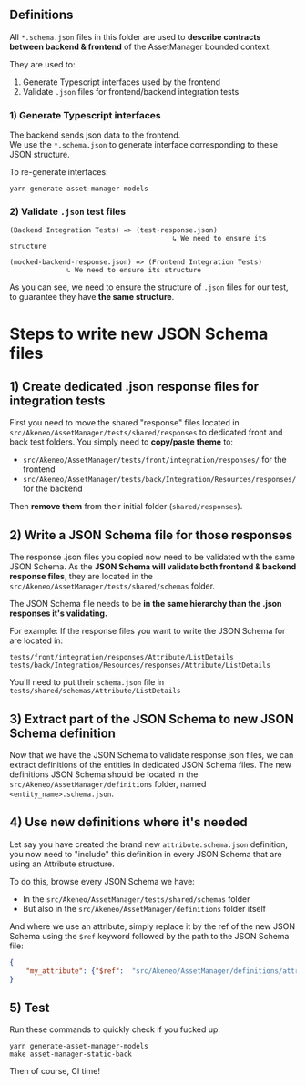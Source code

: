 ## Definitions

All `*.schema.json` files in this folder are used to **describe contracts between backend & frontend** of the AssetManager bounded context.

They are used to:
1) Generate Typescript interfaces used by the frontend
2) Validate `.json` files for frontend/backend integration tests

### 1) Generate Typescript interfaces
The backend sends json data to the frontend.  
We use the `*.schema.json` to generate interface corresponding to these JSON structure.

To re-generate interfaces:
```
yarn generate-asset-manager-models 
```

### 2) Validate `.json` test files
```
(Backend Integration Tests) => (test-response.json)
                                        ↳ We need to ensure its structure

(mocked-backend-response.json) => (Frontend Integration Tests)
              ↳ We need to ensure its structure
```
As you can see, we need to ensure the structure of `.json` files for our test, to guarantee they have **the same structure**.

# Steps to write new JSON Schema files

## 1) Create dedicated .json response files for integration tests
First you need to move the shared "response" files located in `src/Akeneo/AssetManager/tests/shared/responses` to dedicated front and back test folders.
You simply need to **copy/paste theme** to:
- `src/Akeneo/AssetManager/tests/front/integration/responses/` for the frontend
- `src/Akeneo/AssetManager/tests/back/Integration/Resources/responses/` for the backend

Then **remove them** from their initial folder (`shared/responses`).

## 2) Write a JSON Schema file for those responses
The response .json files you copied now need to be validated with the same JSON Schema.
As the **JSON Schema will validate both frontend & backend response files**, they are located in the `src/Akeneo/AssetManager/tests/shared/schemas` folder.

The JSON Schema file needs to be **in the same hierarchy than the .json responses it's validating.**

For example:
If the response files you want to write the JSON Schema for are located in: 
```text
tests/front/integration/responses/Attribute/ListDetails
tests/back/Integration/Resources/responses/Attribute/ListDetails
```
You'll need to put their `schema.json` file in `tests/shared/schemas/Attribute/ListDetails`

## 3) Extract part of the JSON Schema to new JSON Schema definition
Now that we have the JSON Schema to validate response json files, we can extract definitions of the entities in dedicated JSON Schema files.
The new definitions JSON Schema should be located in the `src/Akeneo/AssetManager/definitions` folder, named `<entity_name>.schema.json`.

## 4) Use new definitions where it's needed
Let say you have created the brand new `attribute.schema.json` definition, you now need to "include" this definition in every JSON Schema that are using an Attribute structure.

To do this, browse every JSON Schema we have:
- In the `src/Akeneo/AssetManager/tests/shared/schemas` folder
- But also in the `src/Akeneo/AssetManager/definitions` folder itself

And where we use an attribute, simply replace it by the ref of the new JSON Schema using the `$ref` keyword followed by the path to the JSON Schema file:
 
```json
{
    "my_attribute": {"$ref":  "src/Akeneo/AssetManager/definitions/attribute.schema.json"}
}
```

## 5) Test
Run these commands to quickly check if you fucked up:
```text
yarn generate-asset-manager-models
make asset-manager-static-back
```

Then of course, CI time!
